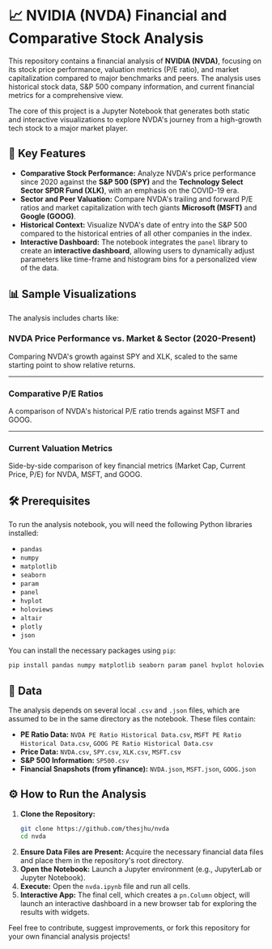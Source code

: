 # 📈 NVIDIA (NVDA) Financial and Comparative Stock Analysis

This repository contains a financial analysis of **NVIDIA (NVDA)**, focusing on its stock price performance, valuation metrics (P/E ratio), and market capitalization compared to major benchmarks and peers. The analysis uses historical stock data, S\&P 500 company information, and current financial metrics for a comprehensive view.

The core of this project is a Jupyter Notebook that generates both static and interactive visualizations to explore NVDA's journey from a high-growth tech stock to a major market player.

## 🚀 Key Features

* **Comparative Stock Performance:** Analyze NVDA's price performance since 2020 against the **S\&P 500 (SPY)** and the **Technology Select Sector SPDR Fund (XLK)**, with an emphasis on the COVID-19 era.
* **Sector and Peer Valuation:** Compare NVDA's trailing and forward P/E ratios and market capitalization with tech giants **Microsoft (MSFT)** and **Google (GOOG)**.
* **Historical Context:** Visualize NVDA's date of entry into the S\&P 500 compared to the historical entries of all other companies in the index.
* **Interactive Dashboard:** The notebook integrates the `panel` library to create an **interactive dashboard**, allowing users to dynamically adjust parameters like time-frame and histogram bins for a personalized view of the data.

## 📊 Sample Visualizations

The analysis includes charts like:

### NVDA Price Performance vs. Market & Sector (2020-Present)

Comparing NVDA's growth against SPY and XLK, scaled to the same starting point to show relative returns.

---

### Comparative P/E Ratios

A comparison of NVDA's historical P/E ratio trends against MSFT and GOOG.

---

### Current Valuation Metrics

Side-by-side comparison of key financial metrics (Market Cap, Current Price, P/E) for NVDA, MSFT, and GOOG.

## 🛠️ Prerequisites

To run the analysis notebook, you will need the following Python libraries installed:

* `pandas`
* `numpy`
* `matplotlib`
* `seaborn`
* `param`
* `panel`
* `hvplot`
* `holoviews`
* `altair`
* `plotly`
* `json`

You can install the necessary packages using `pip`:

```bash
pip install pandas numpy matplotlib seaborn param panel hvplot holoviews altair plotly
````

## 📂 Data

The analysis depends on several local `.csv` and `.json` files, which are assumed to be in the same directory as the notebook. These files contain:

  * **PE Ratio Data:** `NVDA PE Ratio Historical Data.csv`, `MSFT PE Ratio Historical Data.csv`, `GOOG PE Ratio Historical Data.csv`
  * **Price Data:** `NVDA.csv`, `SPY.csv`, `XLK.csv`, `MSFT.csv`
  * **S\&P 500 Information:** `SP500.csv`
  * **Financial Snapshots (from yfinance):** `NVDA.json`, `MSFT.json`, `GOOG.json`

## ⚙️ How to Run the Analysis

1.  **Clone the Repository:**
    ```bash
    git clone https://github.com/thesjhu/nvda
    cd nvda
    ```
2.  **Ensure Data Files are Present:** Acquire the necessary financial data files and place them in the repository's root directory.
3.  **Open the Notebook:** Launch a Jupyter environment (e.g., JupyterLab or Jupyter Notebook).
4.  **Execute:** Open the `nvda.ipynb` file and run all cells.
5.  **Interactive App:** The final cell, which creates a `pn.Column` object, will launch an interactive dashboard in a new browser tab for exploring the results with widgets.

Feel free to contribute, suggest improvements, or fork this repository for your own financial analysis projects\!
